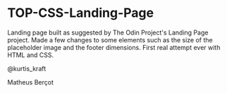 # TOP-CSS-Landing-Page

Landing page built as suggested by The Odin Project's Landing Page project. Made a few changes to some elements such as the size of the placeholder image and the footer dimensions. First real attempt ever with HTML and CSS.

@kurtis_kraft

Matheus Berçot